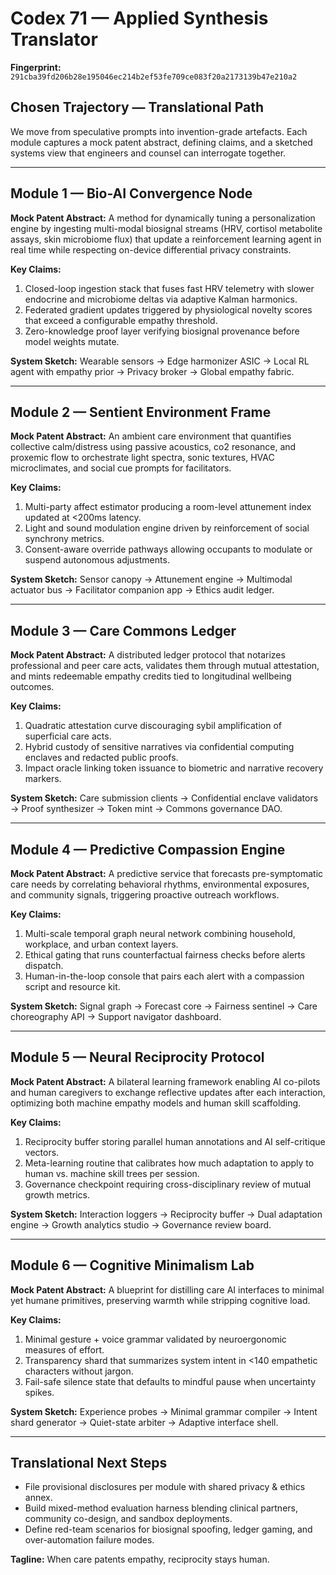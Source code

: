 # Codex 71 — Applied Synthesis Translator

**Fingerprint:** `291cba39fd206b28e195046ec214b2ef53fe709ce083f20a2173139b47e210a2`

## Chosen Trajectory — Translational Path
We move from speculative prompts into invention-grade artefacts. Each module captures a mock patent abstract, defining claims, and a sketched systems view that engineers and counsel can interrogate together.

---

## Module 1 — Bio-AI Convergence Node
**Mock Patent Abstract:** A method for dynamically tuning a personalization engine by ingesting multi-modal biosignal streams (HRV, cortisol metabolite assays, skin microbiome flux) that update a reinforcement learning agent in real time while respecting on-device differential privacy constraints.

**Key Claims:**
1. Closed-loop ingestion stack that fuses fast HRV telemetry with slower endocrine and microbiome deltas via adaptive Kalman harmonics.
2. Federated gradient updates triggered by physiological novelty scores that exceed a configurable empathy threshold.
3. Zero-knowledge proof layer verifying biosignal provenance before model weights mutate.

**System Sketch:** Wearable sensors → Edge harmonizer ASIC → Local RL agent with empathy prior → Privacy broker → Global empathy fabric.

---

## Module 2 — Sentient Environment Frame
**Mock Patent Abstract:** An ambient care environment that quantifies collective calm/distress using passive acoustics, co2 resonance, and proxemic flow to orchestrate light spectra, sonic textures, HVAC microclimates, and social cue prompts for facilitators.

**Key Claims:**
1. Multi-party affect estimator producing a room-level attunement index updated at <200ms latency.
2. Light and sound modulation engine driven by reinforcement of social synchrony metrics.
3. Consent-aware override pathways allowing occupants to modulate or suspend autonomous adjustments.

**System Sketch:** Sensor canopy → Attunement engine → Multimodal actuator bus → Facilitator companion app → Ethics audit ledger.

---

## Module 3 — Care Commons Ledger
**Mock Patent Abstract:** A distributed ledger protocol that notarizes professional and peer care acts, validates them through mutual attestation, and mints redeemable empathy credits tied to longitudinal wellbeing outcomes.

**Key Claims:**
1. Quadratic attestation curve discouraging sybil amplification of superficial care acts.
2. Hybrid custody of sensitive narratives via confidential computing enclaves and redacted public proofs.
3. Impact oracle linking token issuance to biometric and narrative recovery markers.

**System Sketch:** Care submission clients → Confidential enclave validators → Proof synthesizer → Token mint → Commons governance DAO.

---

## Module 4 — Predictive Compassion Engine
**Mock Patent Abstract:** A predictive service that forecasts pre-symptomatic care needs by correlating behavioral rhythms, environmental exposures, and community signals, triggering proactive outreach workflows.

**Key Claims:**
1. Multi-scale temporal graph neural network combining household, workplace, and urban context layers.
2. Ethical gating that runs counterfactual fairness checks before alerts dispatch.
3. Human-in-the-loop console that pairs each alert with a compassion script and resource kit.

**System Sketch:** Signal graph → Forecast core → Fairness sentinel → Care choreography API → Support navigator dashboard.

---

## Module 5 — Neural Reciprocity Protocol
**Mock Patent Abstract:** A bilateral learning framework enabling AI co-pilots and human caregivers to exchange reflective updates after each interaction, optimizing both machine empathy models and human skill scaffolding.

**Key Claims:**
1. Reciprocity buffer storing parallel human annotations and AI self-critique vectors.
2. Meta-learning routine that calibrates how much adaptation to apply to human vs. machine skill trees per session.
3. Governance checkpoint requiring cross-disciplinary review of mutual growth metrics.

**System Sketch:** Interaction loggers → Reciprocity buffer → Dual adaptation engine → Growth analytics studio → Governance review board.

---

## Module 6 — Cognitive Minimalism Lab
**Mock Patent Abstract:** A blueprint for distilling care AI interfaces to minimal yet humane primitives, preserving warmth while stripping cognitive load.

**Key Claims:**
1. Minimal gesture + voice grammar validated by neuroergonomic measures of effort.
2. Transparency shard that summarizes system intent in <140 empathetic characters without jargon.
3. Fail-safe silence state that defaults to mindful pause when uncertainty spikes.

**System Sketch:** Experience probes → Minimal grammar compiler → Intent shard generator → Quiet-state arbiter → Adaptive interface shell.

---

## Translational Next Steps
- File provisional disclosures per module with shared privacy & ethics annex.
- Build mixed-method evaluation harness blending clinical partners, community co-design, and sandbox deployments.
- Define red-team scenarios for biosignal spoofing, ledger gaming, and over-automation failure modes.

**Tagline:** When care patents empathy, reciprocity stays human.
